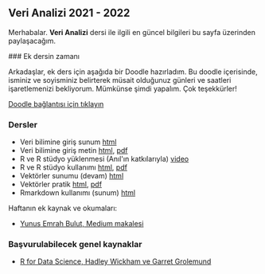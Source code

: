 ## Veri Analizi 2021 - 2022
  
Merhabalar. **Veri Analizi** dersi ile ilgili en güncel bilgileri bu sayfa üzerinden paylaşacağım.  

### Ek dersin zamanı

Arkadaşlar, ek ders için aşağıda bir Doodle hazırladım. Bu doodle içerisinde, isminiz ve soyisminiz belirterek müsait olduğunuz günleri ve saatleri işaretlemenizi bekliyorum. Mümkünse şimdi yapalım. Çok teşekkürler!

[Doodle bağlantısı için tıklayın](https://doodle.com/meeting/participate/id/DbDYm7nd)
### Dersler
  
+ Veri bilimine giriş sunum [html](Hafta_01/sunum_01_neden_veri_bilimi.html)
+ Veri bilimine giriş metin [html](Hafta_01/01_02_metin_veri_bilimine_giris.html), [pdf](https://drive.google.com/file/d/12w58aBTQKVyn4NwuR7vWKknZvj5XUvzZ/view?usp=sharing)
+ R ve R stüdyo yüklenmesi (Anıl'ın katkılarıyla) [video](https://drive.google.com/file/d/1WSclKBr2VwgeD5r2Df3Acg02ejb7zy-V/view?usp=sharing)
+ R ve R stüdyo kullanımı [html](Hafta_01/R_giris.html), [pdf](https://drive.google.com/file/d/1Fdg7qf4L0L-4PHCKmaGwMqmSryINDG2C/view?usp=sharing)
+ Vektörler sunumu (devam) [html](Hafta_01/sunum_03_vektörler_devam.html)
+ Vektörler pratik [html](Hafta_01/pratik_02.html), [pdf](https://drive.google.com/file/d/1cnv9du5JVRJTSosWjt7VtrN0V3Zc443G/view?usp=sharing)
+ Rmarkdown kullanımı (sunum) [html](Hafta_01/sunum_04_rmarkdown.html)

Haftanın ek kaynak ve okumaları:

+ [Yunus Emrah Bulut, Medium makalesi](https://medium.com/datajarlabs/veri-bilimi-nedir-ve-nasıl-öğrenilebilir-b5ff8c581bbc)

### Başvurulabilecek genel kaynaklar

+ [R for Data Science, Hadley Wickham ve Garret Grolemund](https://r4ds.had.co.nz)

